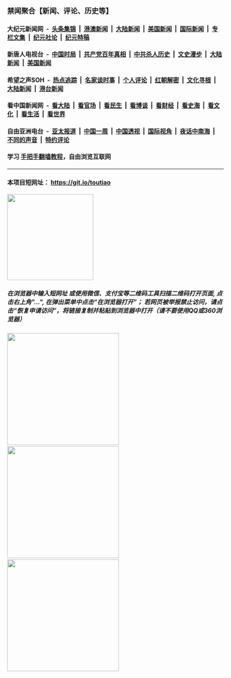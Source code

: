 ### 禁闻聚合【新闻、评论、历史等】

#### 大纪元新闻网 &nbsp;-&nbsp; [头条集锦](indexes/E头条集锦.md?t=03031731) &nbsp;|&nbsp; [港澳新闻](indexes/E港澳新闻.md?t=03031731)  &nbsp;|&nbsp; [大陆新闻](indexes/E大陆新闻.md?t=03031731) &nbsp;|&nbsp; [美国新闻](indexes/E美国新闻.md?t=03031731) &nbsp;|&nbsp; [国际新闻](indexes/E国际新闻.md?t=03031731) &nbsp;|&nbsp; [专栏文集](indexes/E专栏文集.md?t=03031731) &nbsp;|&nbsp; [纪元社论](indexes/E纪元社论.md?t=03031731) &nbsp;|&nbsp; [纪元特稿](indexes/E纪元特稿.md?t=03031731) 

#### 新唐人电视台 &nbsp;-&nbsp; [中国时局](indexes/N中国时局.md?t=03031731) &nbsp;|&nbsp; [共产党百年真相](indexes/N共产党百年真相.md?t=03031731) &nbsp;|&nbsp; [中共杀人历史](indexes/N中共杀人历史.md?t=03031731) &nbsp;|&nbsp; [文史漫步](indexes/N文史漫步.md?t=03031731) &nbsp;|&nbsp; [大陆新闻](indexes/N大陆新闻.md?t=03031731) &nbsp;|&nbsp; [美国新闻](indexes/N美国新闻.md?t=03031731)

#### 希望之声SOH &nbsp;-&nbsp; [热点追踪](indexes/H热点追踪.md?t=03031731) &nbsp;|&nbsp; [名家谈时事](indexes/H名家谈时事.md?t=03031731) &nbsp;|&nbsp; [个人评论](indexes/H个人评论.md?t=03031731)  &nbsp;|&nbsp; [红朝解密](indexes/H红朝解密.md?t=03031731) &nbsp;|&nbsp; [文化寻根](indexes/H文化寻根.md?t=03031731) &nbsp;|&nbsp; [大陆新闻](indexes/H大陆新闻.md?t=03031731) &nbsp;|&nbsp; [港台新闻](indexes/H港台新闻.md?t=03031731)

#### 看中国新闻网 &nbsp;-&nbsp; [看大陆](indexes/S看大陆.md?t=03031731) &nbsp;|&nbsp; [看官场](indexes/S看官场.md?t=03031731) &nbsp;|&nbsp; [看民生](indexes/S看民生.md?t=03031731)  &nbsp;|&nbsp; [看博谈](indexes/S看博谈.md?t=03031731) &nbsp;|&nbsp; [看财经](indexes/S看财经.md?t=03031731) &nbsp;|&nbsp; [看史海](indexes/S看史海.md?t=03031731) &nbsp;|&nbsp; [看文化](indexes/S看文化.md?t=03031731) &nbsp;|&nbsp; [看生活](indexes/S看生活.md?t=03031731) &nbsp;|&nbsp; [看世界](indexes/S看世界.md?t=03031731)

#### 自由亚洲电台 &nbsp;-&nbsp; [亚太报道](indexes/R亚太报道.md?t=03031731) &nbsp;|&nbsp; [中国一周](indexes/R中国一周.md?t=03031731) &nbsp;|&nbsp; [中国透视](indexes/R中国透视.md?t=03031731)  &nbsp;|&nbsp; [国际视角](indexes/R国际视角.md?t=03031731) &nbsp;|&nbsp; [夜话中南海](indexes/R夜话中南海.md?t=03031731) &nbsp;|&nbsp; [不同的声音](indexes/R不同的声音.md?t=03031731) &nbsp;|&nbsp; [特约评论](indexes/R特约评论.md?t=03031731)

#### 学习 [手把手翻墙教程](https://github.com/gfw-breaker/guides/wiki)，自由浏览互联网

----

#### 本项目短网址： https://git.io/toutiao
<img src="https://raw.githubusercontent.com/gfw-breaker/banned-news/master/scripts/img/qr.png" width="200px"/>  

##### 在浏览器中输入短网址 或使用微信、支付宝等二维码工具扫描二维码打开页面, 点击右上角"...", 在弹出菜单中点击“在浏览器打开”； 若网页被举报禁止访问，请点击“恢复申请访问”，将链接复制并粘贴到浏览器中打开（请不要使用QQ或360浏览器）

<img src="https://raw.githubusercontent.com/gfw-breaker/banned-news/master/scripts/img/1.png" width="260px"/> &nbsp; <img src="https://raw.githubusercontent.com/gfw-breaker/banned-news/master/scripts/img/2.png" width="260px"/> &nbsp; <img src="https://raw.githubusercontent.com/gfw-breaker/banned-news/master/scripts/img/3.png" width="260px"/>
